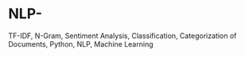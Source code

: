 # NLP-
TF-IDF,  N-Gram, Sentiment Analysis, Classification, Categorization of Documents, Python, NLP, Machine Learning
